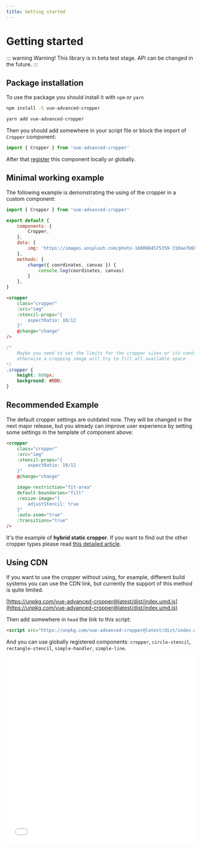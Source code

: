 ```yaml
---
title: Getting started
---
```


# Getting started

::: warning Warning!
This library is in beta test stage. API can be changed in the future.
:::

## Package installation
To use the package you should install it with `npm` or `yarn`
```bash
npm install -S vue-advanced-cropper
```
```bash
yarn add vue-advanced-cropper
```

Then you should add somewhere in your script file or block the import of `Cropper` component:
```js
import { Cropper } from 'vue-advanced-cropper'
```

After that [register](https://vuejs.org/v2/guide/components-registration.html) this component locally or globally.

## Minimal working example

The following example is demonstrating the using of the cropper in a custom component:
```js
import { Cropper } from 'vue-advanced-cropper'

export default {
	components: {
		Cropper,
	},
	data: {
		img: 'https://images.unsplash.com/photo-1600984575359-310ae7b6bdf2?ixlib=rb-1.2.1&ixid=eyJhcHBfaWQiOjEyMDd9&auto=format&fit=crop&w=700&q=80'
	},
	methods: {
		change({ coordinates, canvas }) {
			console.log(coordinates, canvas)
		}
	},
}
```

```html
<cropper
	class="cropper"
	:src="img"
	:stencil-props="{
		aspectRatio: 10/12
	}"
	@change="change"
/>
```
```css
/*
	Maybe you need to set the limits for the cropper sizes or its container sizes
	otherwise a cropping image will try to fill all available space
*/
.cropper {
	height: 600px;
	background: #DDD;
}
```

<getting-started-example/>

## Recommended Example

The default cropper settings are outdated now. They will be changed in the next major release, but you already
can improve user experience by setting some settings in the template of component above:

```html
<cropper
	class="cropper"
	:src="img"
	:stencil-props="{
		aspectRatio: 10/12
	}"
	@change="change"

	image-restriction="fit-area"
	default-boundaries="fill"
	:resize-image="{
		adjustStencil: true
	}"
	:auto-zoom="true"
    :transitions="true"
/>
```

<getting-started-example-improved/>

It's the example of **hybrid static cropper**. If you want to find out the other cropper types
please read [this detailed article](/introduction/types.html).

## Using CDN

If you want to use the cropper without using, for example, different build systems you can use the CDN link, but currently the support of this method is quite limited.

[https://unpkg.com/vue-advanced-cropper@latest/dist/index.umd.js](https://unpkg.com/vue-advanced-cropper@latest/dist/index.umd.js)

Then add somewhere in `head` the link to this script:
```html
<script src="https://unpkg.com/vue-advanced-cropper@latest/dist/index.umd.js" />
```

And you can use globally registered components: `cropper`, `circle-stencil`, `rectangle-stencil`, `simple-handler`, `simple-line`.

<iframe width="100%" height="500" src="//jsfiddle.net/norserium/38u4v9nb/embedded/" allowfullscreen="allowfullscreen" allowpaymentrequest frameborder="0"></iframe>
